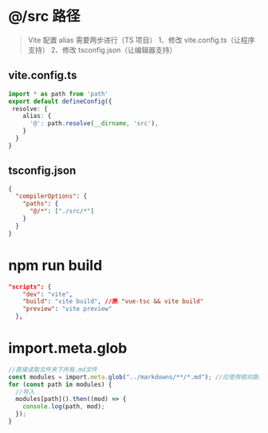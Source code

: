 # @/src 路径

> Vite 配置 alias 需要两步进行（TS 项目）
> 1、修改 vite.config.ts（让程序支持）
> 2、修改 tsconfig.json（让编辑器支持）

## vite.config.ts

```ts
import * as path from 'path'
export default defineConfig({
 resolve: {
    alias: {
      '@': path.resolve(__dirname, 'src'),
    }
  }
}
```

## tsconfig.json

```json
{
  "compilerOptions": {
    "paths": {
      "@/*": ["./src/*"]
    }
  }
}
```

# npm run build

```json
"scripts": {
    "dev": "vite",
    "build": "vite build", //原 "vue-tsc && vite build"
    "preview": "vite preview"
  },
```

# import.meta.glob

```ts
//直接读取文件夹下所有.md文件
const modules = import.meta.glob("../markdowns/**/*.md"); //应使用相对路径
for (const path in modules) {
  //导入
  modules[path]().then((mod) => {
    console.log(path, mod);
  });
}
```
